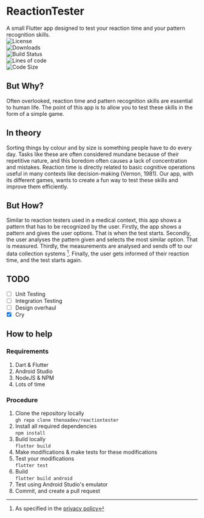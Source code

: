 # ReactionTester
A small Flutter app designed to test your reaction time and your pattern recognition skills. \
![License](https://img.shields.io/github/license/Pocoyo-dev/reactiontester) \
![Downloads](https://img.shields.io/github/downloads/Pocoyo-dev/reactiontester/total) \
![Build Status](https://img.shields.io/github/workflow/status/Pocoyo-dev/reactiontester/Dart%20-%20Flutter) \
![Lines of code](https://img.shields.io/tokei/lines/github/Pocoyo-dev/reactiontester) \
![Code Size](https://img.shields.io/github/languages/code-size/Pocoyo-dev/reactiontester) 

## But Why?
Often overlooked, reaction time and pattern recognition skills are essential to human life. The point of this app is to allow you to test these skills in the form of a simple game. 

## In theory
Sorting things by colour and by size is something people have to do every day. Tasks like these are often considered mundane because of their repetitive nature, and this boredom often causes a lack of concentration and mistakes. Reaction time is directly related to basic cognitive operations useful in many contexts like decision-making (Vernon, 1981). Our app, with its different games, wants to create a fun way to test these skills and improve them efficiently. 

## But How?
Similar to reaction testers used in a medical context, this app shows a pattern that has to be recognized by the user. 
Firstly, the app shows a pattern and gives the user options. That is when the test starts.
Secondly, the user analyses the pattern given and selects the most similar option. That is measured.
Thirdly, the measurements are analysed and sends off to our data collection systems [^1].
Finally, the user gets informed of their reaction time, and the test starts again.

## TODO
- [ ] Unit Testing
- [ ] Integration Testing
- [ ] Design overhaul
- [x] Cry

## How to help
### Requirements 
1) Dart & Flutter
2) Android Studio
3) NodeJS & NPM
4) Lots of time

### Procedure
1) Clone the repository locally \
`gh repo clone thenoadev/reactiontester`
2) Install all required dependencies\
`npm install`
3) Build locally\
`flutter build`
4) Make modifications & make tests for these modifications
5) Test your modifications\
`flutter test`
6) Build \
`flutter build android`
7) Test using Android Studio's emulator
8) Commit, and create a pull request 

[^1]: As specified in the [privacy policy](https://github.com/thenoadev/reactiontester/blob/main/PrivacyPolicy.md)

